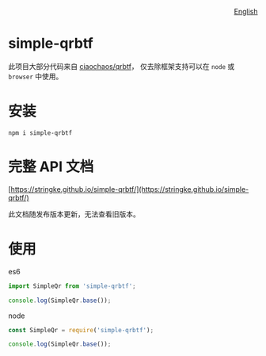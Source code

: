 <p align='right'>
  <a href='./README_CN.md' target='_blank' hreflang='zh-cn'>English</a>
</p>

# simple-qrbtf
此项目大部分代码来自 [ciaochaos/qrbtf](https://github.com/ciaochaos/qrbtf)， 仅去除框架支持可以在 `node` 或 `browser` 中使用。

# 安装
`npm i simple-qrbtf`

# 完整 API 文档
[https://stringke.github.io/simple-qrbtf/](https://stringke.github.io/simple-qrbtf/)  

此文档随发布版本更新，无法查看旧版本。

# 使用
es6
```javascript  
import SimpleQr from 'simple-qrbtf';

console.log(SimpleQr.base());
```

node
```javascript
const SimpleQr = require('simple-qrbtf');

console.log(SimpleQr.base());
```
